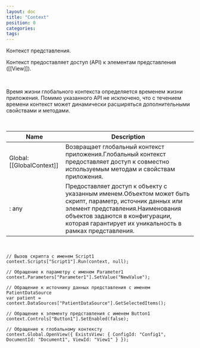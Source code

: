 ```yaml
---
layout: doc
title: "Context"
position: 0
categories: 
tags: 
---
```


Контекст представления.

Контекст предоставляет доступ (API) к элементам представления ([[View]]).

   

Время жизни глобального контекста определяется временем жизни приложения. Помимо указанного API не исключено, что с течением времени контекст может динамически расширяться дополнительными свойствами и методами.

    

|Name|Description|
|----|-----------|
|Global: [[GlobalContext]]|Возвращает глобальный контекст приложения.Глобальный контекст предоставляет доступ к совместно используемым методам и свойствам приложения.|
|<Name>: any|Предоставляет доступ к объекту с указанным именем.Объектом может быть скрипт, параметр, источник данных или элемент представления.Наименования объектов задаются в конфигурации, которая гарантирует их уникальность в рамках представления.|

      

```
// Вызов скрипта с именем Script1
context.Scripts["Script1"].Run(context, null);
   
// Обращение к параметру с именем Parameter1
context.Parameters["Parameter1"].SetValue("NewValue");
 
// Обращение к источнику данных представления с именем PatientDataSource
var patient = context.DataSources["PatientDataSource"].GetSelectedItems();
 
// Обращение к элементу представления с именем Button1
context.Controls["Button1"].SetEnabled(false);

// Обращение к глобальному контексту
context.Global.OpenView({ ExistsView: { ConfigId: "Config1", DocumentId: "Document1", ViewId: "View1" } });
```

 

 

